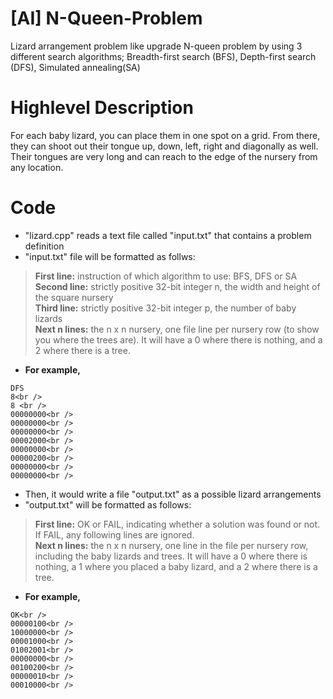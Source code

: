 # [AI] N-Queen-Problem
Lizard arrangement problem like upgrade N-queen problem by using 3 different search algorithms; Breadth-first search (BFS), Depth-first search (DFS), Simulated annealing(SA)

# Highlevel Description
For each baby lizard, you can place them in one spot on a grid. From there, they can shoot out their tongue up, down, left, right and diagonally as well. Their tongues are very long and can reach to the edge of the nursery from any location.

# Code
- "lizard.cpp" reads a text file called "input.txt" that contains a problem definition
- "input.txt" file will be formatted as follws:
> __First line:__ instruction of which algorithm to use: BFS, DFS or SA<br />
> __Second line:__ strictly positive 32-bit integer n, the width and height of the square nursery<br />
> __Third line:__ strictly positive 32-bit integer p, the number of baby lizards<br />
> __Next n lines:__ the n x n nursery, one file line per nursery row (to show you where the trees are). It will have a 0 where there is nothing, and a 2 where there is a tree.<br />
- __For example,__<br />
```
DFS
8<br />
8 <br />
00000000<br />
00000000<br />
00000000<br />
00002000<br />
00000000<br />
00000200<br />
00000000<br />
00000000<br />
```
- Then, it would write a file "output.txt" as a possible lizard arrangements
- "output.txt" will be formatted as follows:<br />
> __First line:__ OK or FAIL, indicating whether a solution was found or not. If FAIL, any following lines are ignored.<br />
> __Next n lines:__ the n x n nursery, one line in the file per nursery row, including the baby lizards and trees. It will have a 0 where there is nothing, a 1 where you placed a baby lizard, and a 2 where there is a tree.<br />
- __For example,__<br />
```
OK<br />
00000100<br />
10000000<br />
00001000<br />
01002001<br />
00000000<br />
00100200<br />
00000010<br />
00010000<br />
```
